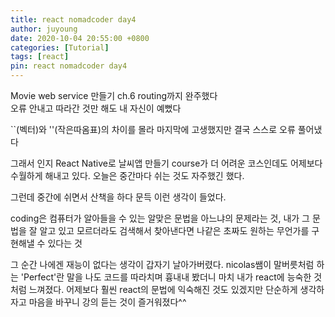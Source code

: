 ```yaml
---
title: react nomadcoder day4
author: juyoung
date: 2020-10-04 20:55:00 +0800
categories: [Tutorial]
tags: [react]
pin: react nomadcoder day4
---
```


Movie web service 만들기 ch.6 routing까지 완주했다  
오류 안내고 따라간 것만 해도 내 자신이 예뻤다

``(벡터)와 ''(작은따옴표)의 차이를 몰라 마지막에 고생했지만 결국 스스로 오류 풀어냈다


그래서 인지 React Native로 날씨앱 만들기 course가 더 어려운 코스인데도 어제보다 수월하게 해내고 있다. 
오늘은 중간마다 쉬는 것도 자주했긴 했다.

그런데 중간에 쉬면서 산책을 하다 문득 이런 생각이 들었다.

coding은 컴퓨터가 알아들을 수 있는 알맞은 문법을 아느냐의 문제라는 것,
내가 그 문법을 잘 알고 있고 모르더라도 검색해서 찾아낸다면 나같은 초짜도 원하는 무언가를 구현해낼 수 있다는 것

그 순간 나에겐 재능이 없다는 생각이 갑자기 날아가버렸다.
nicolas쌤이 말버릇처럼 하는 'Perfect'란 말을 나도 코드를 따라치며 흉내내 봤더니 
마치 내가 react에 능숙한 것처럼 느껴졌다.
어제보다 훨씬 react의 문법에 익숙해진 것도 있겠지만 
단순하게 생각하자고 마음을 바꾸니 강의 듣는 것이 즐거워졌다^^
